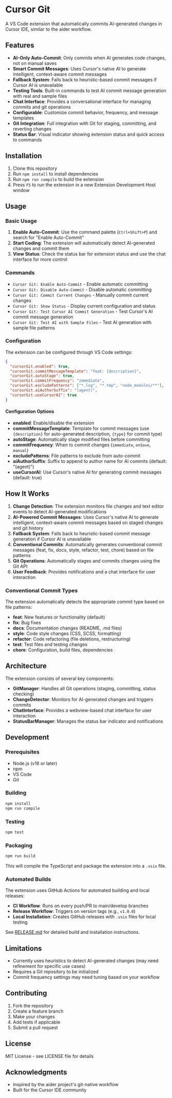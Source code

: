 # Cursor Git

A VS Code extension that automatically commits AI-generated changes in Cursor IDE, similar to the aider workflow.

## Features

- **AI-Only Auto-Commit**: Only commits when AI generates code changes, not on manual saves
- **Smart Commit Messages**: Uses Cursor's native AI to generate intelligent, context-aware commit messages
- **Fallback System**: Falls back to heuristic-based commit messages if Cursor AI is unavailable
- **Testing Tools**: Built-in commands to test AI commit message generation with real and sample files
- **Chat Interface**: Provides a conversational interface for managing commits and git operations
- **Configurable**: Customize commit behavior, frequency, and message templates
- **Git Integration**: Full integration with Git for staging, committing, and reverting changes
- **Status Bar**: Visual indicator showing extension status and quick access to commands

## Installation

1. Clone this repository
2. Run `npm install` to install dependencies
3. Run `npm run compile` to build the extension
4. Press `F5` to run the extension in a new Extension Development Host window

## Usage

### Basic Usage

1. **Enable Auto-Commit**: Use the command palette (`Ctrl+Shift+P`) and search for "Enable Auto-Commit"
2. **Start Coding**: The extension will automatically detect AI-generated changes and commit them
3. **View Status**: Check the status bar for extension status and use the chat interface for more control

### Commands

- `Cursor Git: Enable Auto-Commit` - Enable automatic committing
- `Cursor Git: Disable Auto-Commit` - Disable automatic committing
- `Cursor Git: Commit Current Changes` - Manually commit current changes
- `Cursor Git: Show Status` - Display current configuration and status
- `Cursor Git: Test Cursor AI Commit Generation` - Test Cursor's AI commit message generation
- `Cursor Git: Test AI with Sample Files` - Test AI generation with sample file patterns

### Configuration

The extension can be configured through VS Code settings:

```json
{
  "cursorGit.enabled": true,
  "cursorGit.commitMessageTemplate": "feat: {description}",
  "cursorGit.autoStage": true,
  "cursorGit.commitFrequency": "immediate",
  "cursorGit.excludePatterns": ["*.log", "*.tmp", "node_modules/**"],
  "cursorGit.aiAuthorSuffix": "(agent)",
  "cursorGit.useCursorAI": true
}
```

#### Configuration Options

- **enabled**: Enable/disable the extension
- **commitMessageTemplate**: Template for commit messages (use `{description}` for auto-generated description, `{type}` for commit type)
- **autoStage**: Automatically stage modified files before committing
- **commitFrequency**: When to commit changes (`immediate`, `onSave`, `manual`)
- **excludePatterns**: File patterns to exclude from auto-commit
- **aiAuthorSuffix**: Suffix to append to author name for AI commits (default: "(agent)")
- **useCursorAI**: Use Cursor's native AI for generating commit messages (default: true)

## How It Works

1. **Change Detection**: The extension monitors file changes and text editor events to detect AI-generated modifications
2. **AI-Powered Commit Messages**: Uses Cursor's native AI to generate intelligent, context-aware commit messages based on staged changes and git history
3. **Fallback System**: Falls back to heuristic-based commit message generation if Cursor AI is unavailable
4. **Conventional Commits**: Automatically generates conventional commit messages (feat, fix, docs, style, refactor, test, chore) based on file patterns
5. **Git Operations**: Automatically stages and commits changes using the Git API
6. **User Feedback**: Provides notifications and a chat interface for user interaction

### Conventional Commit Types

The extension automatically detects the appropriate commit type based on file patterns:

- **feat**: New features or functionality (default)
- **fix**: Bug fixes
- **docs**: Documentation changes (README, .md files)
- **style**: Code style changes (CSS, SCSS, formatting)
- **refactor**: Code refactoring (file deletions, restructuring)
- **test**: Test files and testing changes
- **chore**: Configuration, build files, dependencies

## Architecture

The extension consists of several key components:

- **GitManager**: Handles all Git operations (staging, committing, status checking)
- **ChangeDetector**: Monitors for AI-generated changes and triggers commits
- **ChatInterface**: Provides a webview-based chat interface for user interaction
- **StatusBarManager**: Manages the status bar indicator and notifications

## Development

### Prerequisites

- Node.js (v16 or later)
- npm
- VS Code
- Git

### Building

```bash
npm install
npm run compile
```

### Testing

```bash
npm test
```

### Packaging

```bash
npm run build
```

This will compile the TypeScript and package the extension into a `.vsix` file.

### Automated Builds

The extension uses GitHub Actions for automated building and local releases:

- **CI Workflow**: Runs on every push/PR to main/develop branches
- **Release Workflow**: Triggers on version tags (e.g., `v1.0.0`)
- **Local Installation**: Creates GitHub releases with `.vsix` files for local testing

See [RELEASE.md](RELEASE.md) for detailed build and installation instructions.

## Limitations

- Currently uses heuristics to detect AI-generated changes (may need refinement for specific use cases)
- Requires a Git repository to be initialized
- Commit frequency settings may need tuning based on your workflow

## Contributing

1. Fork the repository
2. Create a feature branch
3. Make your changes
4. Add tests if applicable
5. Submit a pull request

## License

MIT License - see LICENSE file for details

## Acknowledgments

- Inspired by the aider project's git-native workflow
- Built for the Cursor IDE community

